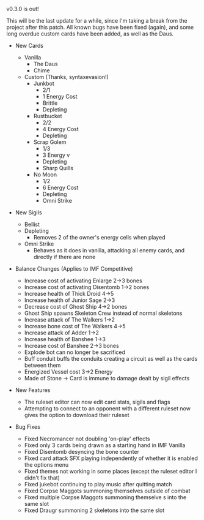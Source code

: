 v0.3.0 is out!

This will be the last update for a while, since I'm taking a break from the project after this patch. All known bugs have been fixed (again), and some long overdue custom cards have been added, as well as the Daus.

* New Cards
    * Vanilla
        * The Daus
        * Chime
    * Custom (Thanks, syntaxevasion!)
        * Junkbot
            * 2/1
            * 1 Energy Cost
            * Brittle
            * Depleting
        * Rustbucket
            * 2/2
            * 4 Energy Cost
            * Depleting
        * Scrap Golem
            * 1/3
            * 3 Energy v
            * Depleting
            * Sharp Quills
        * No Moon
            * 1/2
            * 6 Energy Cost
            * Depleting
            * Omni Strike
* New Sigils
    * Bellist
    * Depleting
        * Removes 2 of the owner's energy cells when played
    * Omni Strike
        * Behaves as it does in vanilla, attacking all enemy cards, and directly if there are none

* Balance Changes (Applies to IMF Competitive)
    * Increase cost of activating Enlarge 2->3 bones
    * Increase cost of activating Disentomb 1->2 bones
    * Increase health of Thick Droid 4->5
    * Increase health of Junior Sage 2->3
    * Decrease cost of Ghost Ship 4->2 bones
    * Ghost Ship spawns Skeleton Crew instead of normal skeletons
    * Increase attack of The Walkers 1->2
    * Increase bone cost of The Walkers 4->5
    * Increase attack of Adder 1->2
    * Increase health of Banshee 1->3
    * Increase cost of Banshee 2->3 bones
    * Explode bot can no longer be sacrificed
    * Buff conduit buffs the conduits creating a circuit as well as the cards between them
    * Energized Vessel cost 3->2 Energy
    * Made of Stone -> Card is immune to damage dealt by sigil effects

* New Features
    * The ruleset editor can now edit card stats, sigils and flags
    * Attempting to connect to an opponent with a different ruleset now gives the option to download their ruleset

* Bug Fixes
    * Fixed Necromancer not doubling 'on-play' effects
    * Fixed only 3 cards being drawn as a starting hand in IMF Vanilla
    * Fixed Disentomb desyncing the bone counter
    * Fixed card attack SFX playing independently of whether it is enabled the options menu
    * Fixed themes not working in some places (except the ruleset editor I didn't fix that)
    * Fixed jukebot continuing to play music after quitting match
    * Fixed Corpse Maggots summoning themselves outside of combat
    * Fixed multiple Corpse Maggots summoning themselve s into the same slot
    * Fixed Draugr summoning 2 skeletons into the same slot
